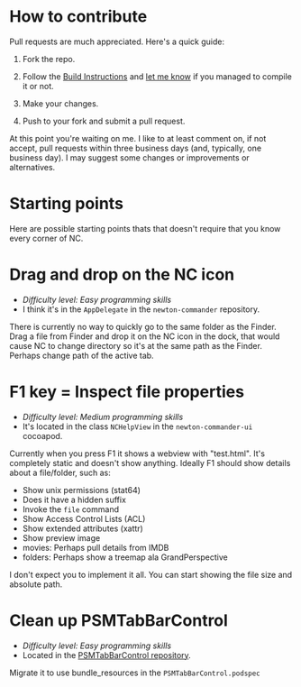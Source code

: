 # How to contribute

Pull requests are much appreciated. Here's a quick guide:

1. Fork the repo.

2. Follow the [Build Instructions](https://github.com/neoneye/newton-commander/blob/master/BUILD_INSTRUCTIONS.md) and [let me know](https://twitter.com/neoneye) if you managed to compile it or not.

3. Make your changes.

4. Push to your fork and submit a pull request.

At this point you're waiting on me. I like to at least comment on, if not accept, pull requests within three business days (and, typically, one business day). I may suggest some changes or improvements or alternatives.


# Starting points

Here are possible starting points thats that doesn't require that you know every corner of NC.


# Drag and drop on the NC icon

- *Difficulty level: Easy programming skills*
- I think it's in the `AppDelegate` in the `newton-commander` repository.

There is currently no way to quickly go to the same folder as the Finder.
Drag a file from Finder and drop it on the NC icon in the dock,
that would cause NC to change directory so it's at the same path as the Finder.
Perhaps change path of the active tab.


# F1 key = Inspect file properties

- *Difficulty level: Medium programming skills*
- It's located in the class `NCHelpView` in the `newton-commander-ui` cocoapod.

Currently when you press F1 it shows a webview with "test.html".
It's completely static and doesn't show anything.
Ideally F1 should show details about a file/folder, such as:

- Show unix permissions (stat64)
- Does it have a hidden suffix
- Invoke the `file` command
- Show Access Control Lists (ACL)
- Show extended attributes (xattr)
- Show preview image
- movies: Perhaps pull details from IMDB
- folders: Perhaps show a treemap ala GrandPerspective

I don't expect you to implement it all.
You can start showing the file size and absolute path.


# Clean up PSMTabBarControl

- *Difficulty level: Easy programming skills*
- Located in the [PSMTabBarControl repository](https://github.com/neoneye/PSMTabBarControl).

Migrate it to use bundle_resources in the `PSMTabBarControl.podspec`



